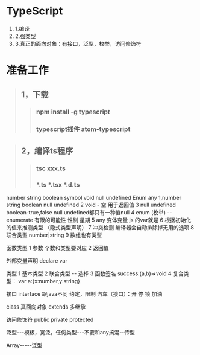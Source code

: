 # TypeScript
1. 1.编译
2. 2.强类型
3. 3.真正的面向对象：有接口，泛型，枚举，访问修饰符

# 准备工作
>## 1，下载
>>### npm install -g typescript 
>>### typescript插件 atom-typescript  

>## 2，编译ts程序
>>### tsc xxx.ts 
>>### *.ts  *.tsx  *.d.ts

number string boolean symbol void null undefined Enum any
1,number string boolean null undefined
2 void - 空  用于返回值
3 null undefined boolean-true,false null undefined都只有一种值null 
4 enum (枚举) -- enumerate 有限的可能性 性别 星期
5 any 变体变量 js 的var就是
6 根据初始化的值来推测类型  （隐式类型声明）
7 冲突检测  编译器会自动排除掉无用的选项
8 联合类型  number|string
9 数组也有类型

函数类型
1 参数    个数和类型要对应
2 返回值

外部变量声明 declare var 

类型
1 基本类型
2 联合类型 -- 选择
3 函数签名
    success:(a,b)=>void
4 复合类型：
    var a:{x:number,y:string}

接口 interface 跟java不同
约定，限制
汽车（接口）：开 停 锁 加油

class 真面向对象  extends 多继承

访问修饰符
public  private protected 

泛型---模板，宽泛，任何类型---不要和any搞混--传型


Array-----泛型

